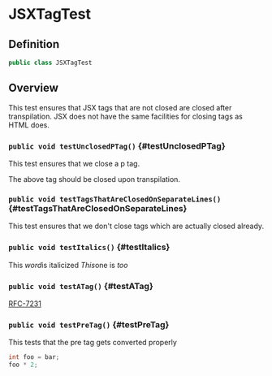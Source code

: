 # JSXTagTest

## Definition

```java
public class JSXTagTest
```

## Overview

This test ensures that JSX tags that are not closed are closed after
transpilation. JSX does not have the same facilities for closing tags
as HTML does.

### `public void testUnclosedPTag()` {#testUnclosedPTag}

This test ensures that we close a p tag.
<p/>
The above tag should be closed upon transpilation.

### `public void testTagsThatAreClosedOnSeparateLines()` {#testTagsThatAreClosedOnSeparateLines}

<p>
This test ensures that we don't close tags which are actually
closed already.
</p>

### `public void testItalics()` {#testItalics}

This <i>word</i>is italicized
<i>This</i>one is <i>too</i>

### `public void testATag()` {#testATag}

[RFC-7231](https://tools.ietf.org/html/rfc7231#section-4.3)

### `public void testPreTag()` {#testPreTag}

This tests that the pre tag gets converted properly

```java
int foo = bar;
foo * 2;
```


